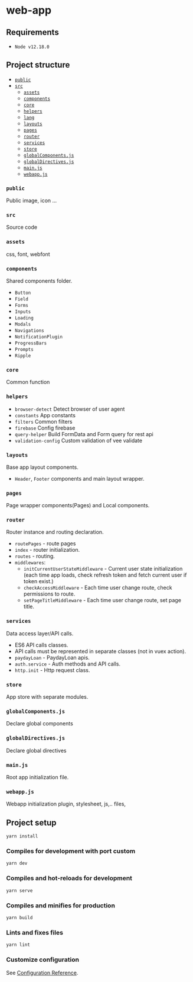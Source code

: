 # web-app

## Requirements

- `Node v12.18.0`

## Project structure
- [`public`](#public)
- [`src`](#src)
    - [`assets`](#assets)
    - [`components`](#components)
    - [`core`](#core)
    - [`helpers`](#helpers)
    - [`lang`](#lang)
    - [`layouts`](#layouts)
    - [`pages`](#pages)
    - [`router`](#router)
    - [`services`](#services)
    - [`store`](#store)
    - [`globalComponents.js`](#globalComponentsjs)
    - [`globalDirectives.js`](#globalDirectivesjs)
    - [`main.js`](#mainjs)
    - [`webapp.js`](#webappjs)

### `public`
Public image, icon ...

### `src`
Source code

### `assets`
css, font, webfont

### `components`
Shared components folder.
- `Button`
- `Field`
- `Forms`
- `Inputs`
- `Loading`
- `Modals`
- `Navigations`
- `NotificationPlugin`
- `ProgressBars`
- `Prompts`
- `Ripple`

### `core`
Common function

### `helpers`
- `browser-detect` Detect browser of user agent
- `constants` App constants
- `filters` Common filters
- `firebase` Config firebase
- `query-helper` Build FormData and Form query for rest api
- `validation-config` Custom validation of vee validate

### `layouts`
Base app layout components.
- `Header`, `Footer` components and main layout wrapper.

### `pages`
Page wrapper components(Pages) and Local components.

### `router`
Router instance and routing declaration.
- `routePages` - route pages
- `index` - router initialization.
- `routes` - routing.
- `middlewares`:
    - `initCurrentUserStateMiddleware` - Current user state initialization (each time app loads, check refresh token and fetch current user if token exist.)
    - `checkAccessMiddleware` - Each time user change route, check permissions to route.
    - `setPageTitleMiddleware` - Each time user change route, set page title.
    
### `services`
Data access layer/API calls.
- ES6 API calls classes.
- API calls must be represented in separate classes (not in vuex action).
- `paydayLoan` - PaydayLoan apis.
- `auth.service` - Auth methods and API calls.
- `http.init` - Http request class.

### `store`
App store with separate modules.

### `globalComponents.js`
Declare global components

### `globalDirectives.js`
Declare global directives

### `main.js`
Root app initialization file.

### `webapp.js`
Webapp initialization plugin, stylesheet, js,..  files,

## Project setup
```
yarn install
```

### Compiles for development with port custom
```
yarn dev
```

### Compiles and hot-reloads for development
```
yarn serve
```

### Compiles and minifies for production
```
yarn build
```

### Lints and fixes files
```
yarn lint
```

### Customize configuration
See [Configuration Reference](https://cli.vuejs.org/config/).

